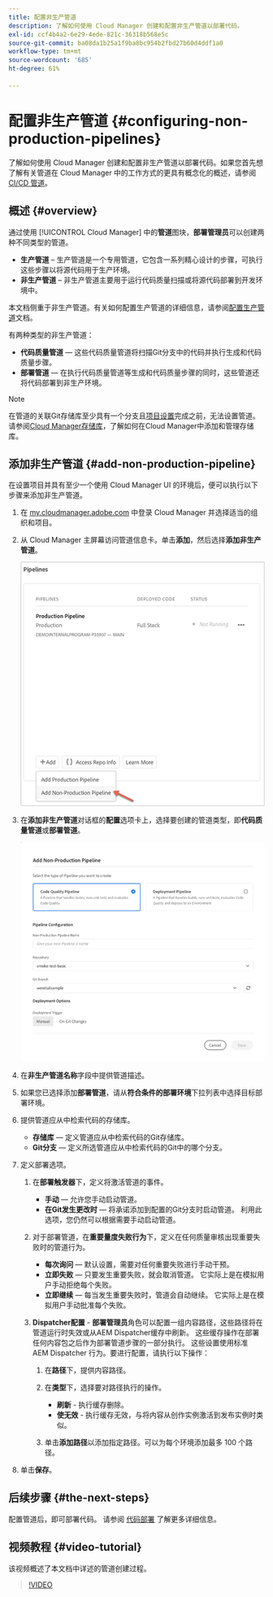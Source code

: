 ```yaml
---
title: 配置非生产管道
description: 了解如何使用 Cloud Manager 创建和配置非生产管道以部署代码。
exl-id: ccf4b4a2-6e29-4ede-821c-36318b568e5c
source-git-commit: ba08da1b25a1f9ba8bc954b2fbd27b60d4ddf1a0
workflow-type: tm+mt
source-wordcount: '685'
ht-degree: 61%

---
```


# 配置非生产管道 {#configuring-non-production-pipelines}

了解如何使用 Cloud Manager 创建和配置非生产管道以部署代码。如果您首先想了解有关管道在 Cloud Manager 中的工作方式的更具有概念化的概述，请参阅 [CI/CD 管道](/help/overview/ci-cd-pipelines.md)。

## 概述 {#overview}

通过使用 [!UICONTROL Cloud Manager] 中的&#x200B;**管道**&#x200B;图块，**部署管理员**&#x200B;可以创建两种不同类型的管道。

* **生产管道** – 生产管道是一个专用管道，它包含一系列精心设计的步骤，可执行这些步骤以将源代码用于生产环境。
* **非生产管道** – 非生产管道主要用于运行代码质量扫描或将源代码部署到开发环境中。

本文档侧重于非生产管道。有关如何配置生产管道的详细信息，请参阅[配置生产管道](/help/using/production-pipelines.md)文档。

有两种类型的非生产管道：

* **代码质量管道** — 这些代码质量管道将扫描Git分支中的代码并执行生成和代码质量步骤。
* **部署管道** — 在执行代码质量管道等生成和代码质量步骤的同时，这些管道还将代码部署到非生产环境。

>[!NOTE]
>
>在管道的关联Git存储库至少具有一个分支且[项目设置](/help/getting-started/program-setup.md)完成之前，无法设置管道。 请参阅[Cloud Manager存储库](/help/managing-code/managing-repositories.md)，了解如何在Cloud Manager中添加和管理存储库。

## 添加非生产管道 {#add-non-production-pipeline}

在设置项目并具有至少一个使用 Cloud Manager UI 的环境后，便可以执行以下步骤来添加非生产管道。

1. 在 [my.cloudmanager.adobe.com](https://my.cloudmanager.adobe.com) 中登录 Cloud Manager 并选择适当的组织和项目。

1. 从 Cloud Manager 主屏幕访问管道信息卡。单击&#x200B;**添加**，然后选择&#x200B;**添加非生产管道**。

   ![添加非生产管道](/help/assets/configure-pipelines/nonprod-pipeline-add1.png)

1. 在&#x200B;**添加非生产管道**&#x200B;对话框的&#x200B;**配置**&#x200B;选项卡上，选择要创建的管道类型，即&#x200B;**代码质量管道**&#x200B;或&#x200B;**部署管道**。

   ![选择管道类型](/help/assets/configure-pipelines/add-non-production-pipeline.png)

1. 在&#x200B;**非生产管道名称**&#x200B;字段中提供管道描述。

1. 如果您已选择添加&#x200B;**部署管道**，请从&#x200B;**符合条件的部署环境**&#x200B;下拉列表中选择目标部署环境。

1. 提供管道应从中检索代码的存储库。

   * **存储库** — 定义管道应从中检索代码的Git存储库。
   * **Git分支** — 定义所选管道应从中检索代码的Git中的哪个分支。

1. 定义部署选项。

   1. 在&#x200B;**部署触发器**&#x200B;下，定义将激活管道的事件。

      * **手动** — 允许您手动启动管道。
      * **在Git发生更改时** — 将承诺添加到配置的Git分支时启动管道。 利用此选项，您仍然可以根据需要手动启动管道。

   1. 对于部署管道，在&#x200B;**重要量度失败行为**&#x200B;下，定义在任何质量审核出现重要失败时的管道行为。

      * **每次询问** — 默认设置，需要对任何重要失败进行手动干预。
      * **立即失败** — 只要发生重要失败，就会取消管道。 它实际上是在模拟用户手动拒绝每个失败。
      * **立即继续** — 每当发生重要失败时，管道会自动继续。 它实际上是在模拟用户手动批准每个失败。

   1. **Dispatcher配置** - **部署管理员**&#x200B;角色可以配置一组内容路径，这些路径将在管道运行时失效或从AEM Dispatcher缓存中刷新。 这些缓存操作在部署任何内容包之后作为部署管道步骤的一部分执行。 这些设置使用标准 AEM Dispatcher 行为。要进行配置，请执行以下操作：

      1. 在&#x200B;**路径**&#x200B;下，提供内容路径。
      1. 在&#x200B;**类型**&#x200B;下，选择要对路径执行的操作。

         * **刷新** - 执行缓存删除。
         * **使无效** - 执行缓存无效，与将内容从创作实例激活到发布实例时类似。

      1. 单击&#x200B;**添加路径**&#x200B;以添加指定路径。可以为每个环境添加最多 100 个路径。

1. 单击&#x200B;**保存**。

## 后续步骤 {#the-next-steps}

配置管道后，即可部署代码。 请参阅 [代码部署](/help/using/code-deployment.md) 了解更多详细信息。

## 视频教程 {#video-tutorial}

该视频概述了本文档中详述的管道创建过程。

>[!VIDEO](https://video.tv.adobe.com/v/26316/)
